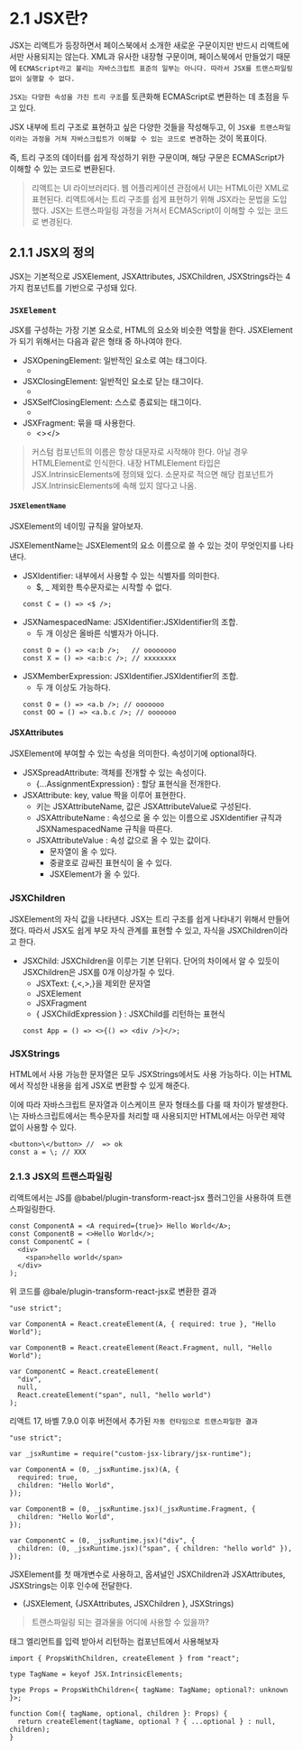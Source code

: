 # 2.1 JSX란?

JSX는 리액트가 등장하면서 페이스북에서 소개한 새로운 구문이지만 반드시 리액트에서만 사용되지는 않는다. XML과 유사한 내장형 구문이며, 페이스북에서 만들었기 때문에 `ECMAScript라고 불리는 자바스크립트 표준의 일부는 아니다. 따라서 JSX를 트랜스파일링 없이 실행할 수 없다.`

`JSX는 다양한 속성을 가진 트리 구조`를 토큰화해 ECMAScript로 변환하는 데 초점을 두고 있다.

JSX 내부에 트리 구조로 표현하고 싶은 다양한 것들을 작성해두고, 이 `JSX를 트랜스파일이라는 과정을 거쳐 자바스크립트가 이해할 수 있는 코드로 변경`하는 것이 목표이다.

즉, 트리 구조의 데이터를 쉽게 작성하기 위한 구문이며, 해당 구문은 ECMAScript가 이해할 수 있는 코드로 변환된다.

> 리액트는 UI 라이브러리다. 웹 어플리케이션 관점에서 UI는 HTML이란 XML로 표현된다. 리액트에서는 트리 구조를 쉽게 표현하기 위해 JSX라는 문법을 도입했다.
> JSX는 트랜스파일링 과정을 거쳐서 ECMAScript이 이해할 수 있는 코드로 변경된다.

## 2.1.1 JSX의 정의

JSX는 기본적으로 JSXElement, JSXAttributes, JSXChildren, JSXStrings라는 4가지 컴포넌트를 기반으로 구성돼 있다.

### `JSXElement`

JSX를 구성하는 가장 기본 요소로, HTML의 요소와 비슷한 역할을 한다. JSXElement가 되기 위해서는 다음과 같은 형태 중 하나여야 한다.

- JSXOpeningElement: 일반적인 요소로 여는 태그이다.
  - <JSXElement>
- JSXClosingElement: 일반적인 요소로 닫는 태그이다.
  - </JSXElement>
- JSXSelfClosingElement: 스스로 종료되는 태그이다.
  - <JSXElement />
- JSXFragment: 묶을 때 사용한다.
  - <></>

> 커스텀 컴포넌트의 이름은 항상 대문자로 시작해야 한다.
> 아닐 경우 HTMLElement로 인식한다. 내장 HTMLElement 타입은 JSX.IntrinsicElements에 정의돼 있다.
> 소문자로 적으면 해당 컴포넌트가 JSX.IntrinsicElements에 속해 있지 않다고 나옴.

#### `JSXElementName`

JSXElement의 네이밍 규칙을 알아보자.

JSXElementName는 JSXElement의 요소 이름으로 쓸 수 있는 것이 무엇인지를 나타낸다.

- JSXIdentifier: 내부에서 사용할 수 있는 식별자를 의미한다.
  - $, \_ 제외한 특수문자로는 시작할 수 없다.
  ```tsx
  const C = () => <$ />;
  ```
- JSXNamespacedName: JSXIdentifier:JSXIdentifier의 조합.
  - 두 개 이상은 올바른 식별자가 아니다.
  ```tsx
  const O = () => <a:b />;   // oooooooo
  const X = () => <a:b:c />; // xxxxxxxx
  ```
- JSXMemberExpression: JSXIdentifier.JSXIdentifier의 조합.
  - 두 개 이상도 가능하다.
  ```tsx
  const O = () => <a.b />; // ooooooo
  const OO = () => <a.b.c />; // ooooooo
  ```

#### JSXAttributes

JSXElement에 부여할 수 있는 속성을 의미한다. 속성이기에 optional하다.

- JSXSpreadAttribute: 객체를 전개할 수 있는 속성이다.
  - {...AssignmentExpression} : 할당 표현식을 전개한다.
- JSXAttribute: key, value 짝을 이루어 표현한다.
  - 키는 JSXAttributeName, 값은 JSXAttributeValue로 구성된다.
  - JSXAttributeName : 속성으로 올 수 있는 이름으로 JSXIdentifier 규칙과 JSXNamespacedName 규칙을 따른다.
  - JSXAttributeValue : 속성 값으로 올 수 있는 값이다.
    - 문자열이 올 수 있다.
    - 중괄호로 감싸진 표현식이 올 수 있다.
    - JSXElement가 올 수 있다.

### JSXChildren

JSXElement의 자식 값을 나타낸다. JSX는 트리 구조를 쉽게 나타내기 위해서 만들어졌다. 따라서 JSX도 쉽게 부모 자식 관계를 표현할 수 있고, 자식을 JSXChildren이라고 한다.

- JSXChild: JSXChildren을 이루는 기본 단위다. 단어의 차이에서 알 수 있듯이 JSXChildren은 JSX를 0개 이상가질 수 있다.
  - JSXText: {,<,>,}을 제외한 문자열
  - JSXElement
  - JSXFragment
  - { JSXChildExpression } : JSXChild를 리턴하는 표현식
  ```tsx
  const App = () => <>{() => <div />}</>;
  ```

### JSXStrings

HTML에서 사용 가능한 문자열은 모두 JSXStrings에서도 사용 가능하다. 이는 HTML에서 작성한 내용을 쉽게 JSX로 변환할 수 있게 해준다.

이에 따라 자바스크립트 문자열과 이스케이프 문자 형태소를 다룰 때 차이가 발생한다. \는 자바스크립트에서는 특수문자를 처리할 때 사용되지만 HTML에서는 아무런 제약 없이 사용할 수 있다.

```tsx
<button>\</button> //  => ok
const a = \; // XXX
```

### 2.1.3 JSX의 트랜스파일링

리액트에서는 JS를 @babel/plugin-transform-react-jsx 플러그인을 사용하여 트랜스파일링한다.

```tsx
const ComponentA = <A required={true}> Hello World</A>;
const ComponentB = <>Hello World</>;
const ComponentC = (
  <div>
    <span>hello world</span>
  </div>
);
```

위 코드를 @bale/plugin-transform-react-jsx로 변환한 결과

```tsx
"use strict";

var ComponentA = React.createElement(A, { required: true }, "Hello World");

var ComponentB = React.createElement(React.Fragment, null, "Hello World");

var ComponentC = React.createElement(
  "div",
  null,
  React.createElement("span", null, "hello world")
);
```

리액트 17, 바벨 7.9.0 이후 버전에서 추가된 `자동 런타임으로 트랜스파일한 결과`

```tsx
"use strict";

var _jsxRuntime = require("custom-jsx-library/jsx-runtime");

var ComponentA = (0, _jsxRuntime.jsx)(A, {
  required: true,
  children: "Hello World",
});

var ComponentB = (0, _jsxRuntime.jsx)(_jsxRuntime.Fragment, {
  children: "Hello World",
});

var ComponentC = (0, _jsxRuntime.jsx)("div", {
  children: (0, _jsxRuntime.jsx)("span", { children: "hello world" }),
});
```

JSXElement를 첫 매개변수로 사용하고, 옵셔널인 JSXChildren과 JSXAttributes, JSXStrings는 이후 인수에 전달한다.

- (JSXElement, {JSXAttributes, JSXChildren }, JSXStrings)

> 트랜스파일링 되는 결과물을 어디에 사용할 수 있을까?

태그 엘리먼트를 입력 받아서 리턴하는 컴포넌트에서 사용해보자

```tsx
import { PropsWithChildren, createElement } from "react";

type TagName = keyof JSX.IntrinsicElements;

type Props = PropsWithChildren<{ tagName: TagName; optional?: unknown }>;

function Com({ tagName, optional, children }: Props) {
  return createElement(tagName, optional ? { ...optional } : null, children);
}
```
